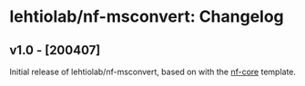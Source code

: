 # lehtiolab/nf-msconvert: Changelog

## v1.0 - [200407]
Initial release of lehtiolab/nf-msconvert, based on with the [nf-core](http://nf-co.re/) template.
